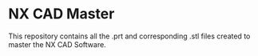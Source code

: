 #  NX CAD Master

This repository contains all the .prt and corresponding .stl files created to master the NX CAD Software. 